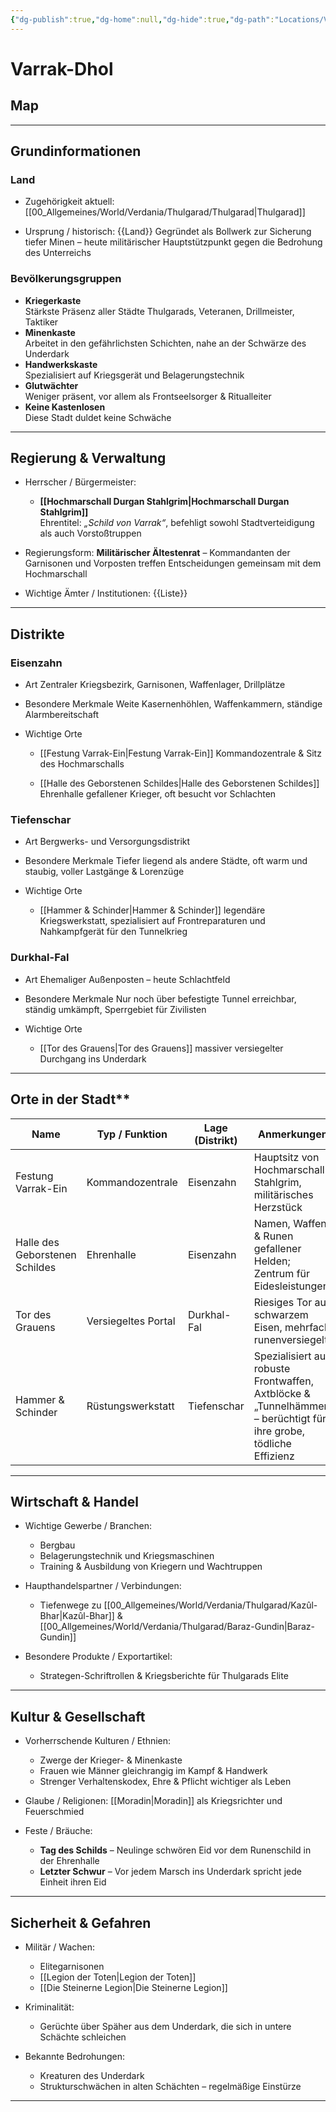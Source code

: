 ```yaml
---
{"dg-publish":true,"dg-home":null,"dg-hide":true,"dg-path":"Locations/Varrak-Dhol.md","name":null,"kontinent":null,"bevölkerungsstruktur":null,"besonderheit":null,"tags":["stadt","ort"],"permalink":"/locations/varrak-dhol/","hide":true,"dgPassFrontmatter":true}
---
```



# **Varrak-Dhol**

## **Map**




---

## **Grundinformationen**

### Land

- Zugehörigkeit aktuell: 
	 [[00_Allgemeines/World/Verdania/Thulgarad/Thulgarad\|Thulgarad]]

- Ursprung / historisch: {{Land}}
     Gegründet als Bollwerk zur Sicherung tiefer Minen – heute militärischer Hauptstützpunkt gegen die Bedrohung des Unterreichs

### Bevölkerungsgruppen

- **Kriegerkaste**  
     Stärkste Präsenz aller Städte Thulgarads, Veteranen, Drillmeister, Taktiker
- **Minenkaste**  
     Arbeitet in den gefährlichsten Schichten, nahe an der Schwärze des Underdark
- **Handwerkskaste**  
     Spezialisiert auf Kriegsgerät und Belagerungstechnik
- **Glutwächter**  
     Weniger präsent, vor allem als Frontseelsorger & Ritualleiter
- **Keine Kastenlosen**  
     Diese Stadt duldet keine Schwäche
---


## **Regierung & Verwaltung**

- Herrscher / Bürgermeister: 
	- **[[Hochmarschall Durgan Stahlgrim\|Hochmarschall Durgan Stahlgrim]]**  
		Ehrentitel: _„Schild von Varrak“_, befehligt sowohl Stadtverteidigung als auch Vorstoßtruppen
    
- Regierungsform: 
	 **Militärischer Ältestenrat** – Kommandanten der Garnisonen und Vorposten treffen Entscheidungen gemeinsam mit dem Hochmarschall
    
- Wichtige Ämter / Institutionen: 
	{{Liste}}
    

---

## **Distrikte**

### Eisenzahn

- Art
	 Zentraler Kriegsbezirk, Garnisonen, Waffenlager, Drillplätze

- Besondere Merkmale
	 Weite Kasernenhöhlen, Waffenkammern, ständige Alarmbereitschaft

- Wichtige Orte
    - [[Festung Varrak-Ein\|Festung Varrak-Ein]] 
	     Kommandozentrale & Sitz des Hochmarschalls
    
    - [[Halle des Geborstenen Schildes\|Halle des Geborstenen Schildes]] 
	     Ehrenhalle gefallener Krieger, oft besucht vor Schlachten


### Tiefenschar

- Art
     Bergwerks- und Versorgungsdistrikt

- Besondere Merkmale
     Tiefer liegend als andere Städte, oft warm und staubig, voller Lastgänge & Lorenzüge

- Wichtige Orte        
    - [[Hammer & Schinder\|Hammer & Schinder]] 
	     legendäre Kriegswerkstatt, spezialisiert auf Frontreparaturen und Nahkampfgerät für den Tunnelkrieg


### Durkhal-Fal

- Art
     Ehemaliger Außenposten – heute Schlachtfeld

- Besondere Merkmale
     Nur noch über befestigte Tunnel erreichbar, ständig umkämpft, Sperrgebiet für Zivilisten

- Wichtige Orte        
    - [[Tor des Grauens\|Tor des Grauens]] 
	     massiver versiegelter Durchgang ins Underdark

---

## Orte in der Stadt**

| Name                           | Typ / Funktion      | Lage (Distrikt) | Anmerkungen                                                                                                       |
| ------------------------------ | ------------------- | --------------- | ----------------------------------------------------------------------------------------------------------------- |
| Festung Varrak-Ein             | Kommandozentrale    | Eisenzahn       | Hauptsitz von Hochmarschall Stahlgrim, militärisches Herzstück                                                    |
| Halle des Geborstenen Schildes | Ehrenhalle          | Eisenzahn       | Namen, Waffen & Runen gefallener Helden; Zentrum für Eidesleistungen                                              |
| Tor des Grauens                | Versiegeltes Portal | Durkhal-Fal     | Riesiges Tor aus schwarzem Eisen, mehrfach runenversiegelt                                                        |
| Hammer & Schinder              | Rüstungswerkstatt   | Tiefenschar     | Spezialisiert auf robuste Frontwaffen, Axtblöcke & „Tunnelhämmer“ – berüchtigt für ihre grobe, tödliche Effizienz |

---

## **Wirtschaft & Handel**

- Wichtige Gewerbe / Branchen: 
	- Bergbau     
	- Belagerungstechnik und Kriegsmaschinen    
	- Training & Ausbildung von Kriegern und Wachtruppen
    
- Haupthandelspartner / Verbindungen: 
	- Tiefenwege zu [[00_Allgemeines/World/Verdania/Thulgarad/Kazûl-Bhar\|Kazûl-Bhar]] & [[00_Allgemeines/World/Verdania/Thulgarad/Baraz-Gundin\|Baraz-Gundin]]
    
- Besondere Produkte / Exportartikel: 
	- Strategen-Schriftrollen & Kriegsberichte für Thulgarads Elite
    

---

## **Kultur & Gesellschaft**

- Vorherrschende Kulturen / Ethnien: 
	- Zwerge der Krieger- & Minenkaste    
	- Frauen wie Männer gleichrangig im Kampf & Handwerk  
	- Strenger Verhaltenskodex, Ehre & Pflicht wichtiger als Leben

- Glaube / Religionen: 
	 [[Moradin\|Moradin]] als Kriegsrichter und Feuerschmied

- Feste / Bräuche: 
	- **Tag des Schilds** – Neulinge schwören Eid vor dem Runenschild in der Ehrenhalle
	- **Letzter Schwur** – Vor jedem Marsch ins Underdark spricht jede Einheit ihren Eid

---

## **Sicherheit & Gefahren**

- Militär / Wachen: 
	- Elitegarnisonen
	- [[Legion der Toten\|Legion der Toten]]
	- [[Die Steinerne Legion\|Die Steinerne Legion]]

- Kriminalität: 
	- Gerüchte über Späher aus dem Underdark, die sich in untere Schächte schleichen

- Bekannte Bedrohungen: 
	- Kreaturen des Underdark    
	- Strukturschwächen in alten Schächten – regelmäßige Einstürze

---
